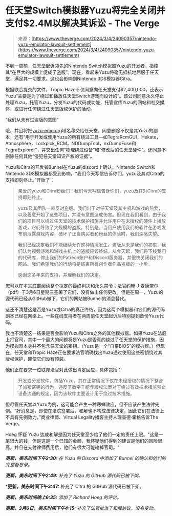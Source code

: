 <!--yml

category: 未分类

date: 2024-05-27 14:35:20

-->

# 任天堂Switch模拟器Yuzu将完全关闭并支付$2.4M以解决其诉讼 - The Verge

> 来源：[https://www.theverge.com/2024/3/4/24090357/nintendo-yuzu-emulator-lawsuit-settlement](https://www.theverge.com/2024/3/4/24090357/nintendo-yuzu-emulator-lawsuit-settlement)

不到一周前，[任天堂起诉领先的Nintendo Switch模拟器Yuzu的开发者](/2024/2/27/24085075/nintendo-switch-emulator-yuzu-lawsuit)，指控其“在巨大的规模上促成了盗版”。现在，看起来Yuzu将毫无抵抗地屈服于任天堂，满足其一切要求。这也会影响到Nintendo 3DS模拟器Citra。

根据联合提交的文件，Tropic Haze不仅同意向任天堂支付$2,400,000，还表示Yuzu“主要是为了绕过和播放任天堂Switch游戏而设计的”。该公司同意永久停止处理Yuzu，托管Yuzu，分发Yuzu的代码或功能，托管宣传Yuzu的网站和社交媒体，或进行任何绕过任天堂版权保护的活动。

“我们从未有过盗版的意图”

哦，并且将把[yuzu-emu.org](http://yuzu-emu.org)域名移交给任天堂，同意删除不仅是其Yuzu的副本，还有“用于开发或使用Yuzu的所有绕过工具—如TegraRcmGUI，Hekate，Atmosphère，Lockpick_RCM，NDDumpTool，nxDumpFuse和TegraExplorer”，并交出任何“物理绕过设备”和“修改后的任天堂硬件”。还同意不删除任何其他“侵犯任天堂知识产权的证据”。

Yuzu和Citra的开发者Bunnei在Yuzu的discord上确认，Nintendo Switch和Nintendo 3DS模拟器都受到影响。“我们今天写信告诉你们，yuzu及其对Citra的支持即刻终止。”开始了：

> 亲爱的yuzu和Citra粉丝们：我们今天写信告诉你们，yuzu及其对Citra的支持即刻终止。
> 
> yuzu及其团队一直反对盗版。我们出于对任天堂及其主机和游戏的热爱，以及善意开始了这些项目，并没有意图造成伤害。但现在我们看到，由于我们的项目可以绕过任天堂的技术保护措施并允许用户在未授权的硬件上播放游戏，它们导致了大规模的盗版。特别是，当用户使用我们的软件在游戏发布前泄露游戏内容，破坏了正当购买者和粉丝的体验时，我们深感失望。
> 
> 我们已经决定我们不能继续允许这种情况发生。盗版从未是我们的初衷，我们认为视频游戏和游戏主机上的盗版应该终结。从今天起，我们将下线我们的代码库，停止我们的Patreon账户和Discord服务器，并很快关闭我们的网站。我们希望我们的行动将是结束所有创作者作品盗版的一小步。
> 
> 感谢您多年来的支持，并理解我们的决定。

您可以在本文底部阅读整个拟定的最终判决和永久禁令；法官约翰·J·麦康奈尔（pdf）于3月6日星期三签署了它们，没有做出任何更改。但是在周一，Yuzu的源代码已经从GitHub撤下，它们的网站被Bunnei的消息替代。

这还不清楚这是否是Yuzu或Citra的真正终结，因为这两个模拟器和它们的源代码副本已经在网络上。一些在线支持者在两周前任天堂起诉后特别提到备份Yuzu代码。

我也不清楚这一结果是否会影响Yuzu和Citra之外的其他模拟器。如果Yuzu在法庭上打官司，其中一个最大的问题将是Yuzu是否真的绕过了任天堂的保护措施，因为模拟器本身并不包含任天堂的密钥。（Yuzu是一个“自带BIOS”的模拟器。）但现在，任天堂和Tropic Haze正在要求法官明确找出Yuzu通过使用这些密钥绕过其版权保护，即使它们没有预装。

他们正在要求一位联邦法官对此做出肯定回应，具体包括：

> 开发或分发软件，包括Yuzu，其在正常情况下仅在未经授权的情况下整合了加密密钥的行为，违反了数字千禧年版权法案对于绕过有效技术措施禁止设备流通的规定，因为该软件主要设计用于绕过技术措施。

但尽管任天堂以Yuzu为例，这可能会产生一种寒蝉效应，但不应该产生法律先例。“好消息是，即使在法院签署后，和解也不构成法律决定，因此它们在法律上不具有先例效力，”商业律师、Virtual Legality播客主持人理查德·霍格告诉The Verge。

Hoeg 怀疑 Yuzu 达成和解是因为任天堂至少给了他们一定的责任上限。"这是一笔很大的钱，但是这是一个已知的金额，我怀疑他们得到的建议是他们的风险很高，并且在支付律师费用后，他们有很大可能输掉官司。"

***更新，美东时间下午2:30:** 在 Yuzu 的 Discord 中添加了 Bunnei 的确认和他们的完整备忘录。*

***更新，美东时间下午2:49:** 补充了 Yuzu 的 GitHub 源代码已被下架。*

***更新，美东时间下午3:47:** 补充了 Citra 的 GitHub 源代码已被下架。

***更新，美东时间晚上6:35:** 添加了 Richard Hoeg 的评论。*

***更新，3月6日，美东时间下午4:15:** 补充了法官批准了和解协议，没有变动。*
